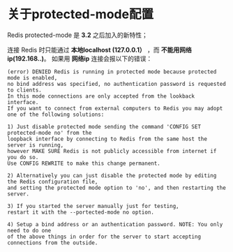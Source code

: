 关于protected-mode配置
====================================================================
Redis protected-mode 是 **3.2** 之后加入的新特性；

连接 Redis 时只能通过 **本地localhost (127.0.0.1）** ，而 **不能用网络ip(192.168..)**。
如果用 **网络ip** 连接会报以下的错误：
```
(error) DENIED Redis is running in protected mode because protected mode is enabled, 
no bind address was specified, no authentication password is requested to clients. 
In this mode connections are only accepted from the lookback interface. 
If you want to connect from external computers to Redis you may adopt one of the following solutions: 

1) Just disable protected mode sending the command 'CONFIG SET protected-mode no' from the 
loopback interface by connecting to Redis from the same host the server is running, 
however MAKE SURE Redis is not publicly accessible from internet if you do so. 
Use CONFIG REWRITE to make this change permanent. 

2) Alternatively you can just disable the protected mode by editing the Redis configuration file, 
and setting the protected mode option to 'no', and then restarting the server. 

3) If you started the server manually just for testing, 
restart it with the --portected-mode no option. 

4) Setup a bind address or an authentication password. NOTE: You only need to do one 
of the above things in order for the server to start accepting connections from the outside.
```